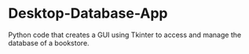 # Desktop-Database-App
Python code that creates a GUI using Tkinter to access  and manage the database of a bookstore.
